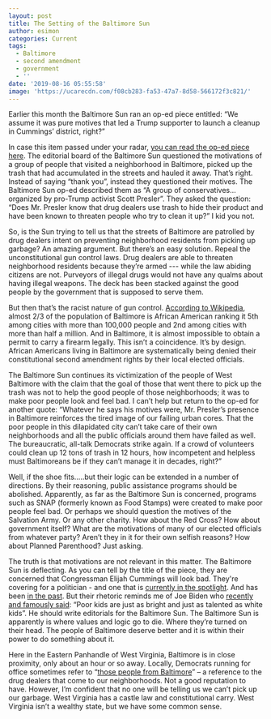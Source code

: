 ```yaml
---
layout: post
title: The Setting of the Baltimore Sun
author: esimon
categories: Current
tags:
  - Baltimore
  - second amendment
  - government
  - ''
date: '2019-08-16 05:55:58'
image: 'https://ucarecdn.com/f08cb283-fa53-47a7-8d58-566172f3c821/'
---
```

Earlier this month the Baltimore Sun ran an op-ed piece entitled: “We assume it was pure motives that led a Trump supporter to launch a cleanup in Cummings’ district, right?”  

In case this item passed under your radar, [you can read the op-ed piece here](https://www.baltimoresun.com/opinion/editorial/bs-ed-0808-conservatives-clean-west-baltimore-20190806-hmc2gndnhfhodch4yxromipgnq-story.html).  The editorial board of the Baltimore Sun questioned the motivations of a group of people that visited a neighborhood in Baltimore, picked up the trash that had accumulated in the streets and hauled it away.  That’s right.  Instead of saying “thank you”, instead they questioned their motives.  The Baltimore Sun op-ed described them as “A group of conservatives…organized by pro-Trump activist Scott Presler”.  They asked the question: “Does Mr. Presler know that drug dealers use trash to hide their product and have been known to threaten people who try to clean it up?”  I kid you not.  

So, is the Sun trying to tell us that the streets of Baltimore are patrolled by drug dealers intent on preventing neighborhood residents from picking up garbage?  An amazing argument.  But there’s an easy solution.  Repeal the unconstitutional gun control laws.  Drug dealers are able to threaten neighborhood residents because they’re armed --- while the law abiding citizens are not.  Purveyors of illegal drugs would not have any qualms about having illegal weapons.  The deck has been stacked against the good people by the government that is supposed to serve them.  

But then that’s the racist nature of gun control.  [According to Wikipedia](https://en.wikipedia.org/wiki/List_of_U.S._cities_with_large_African-American_populations), almost 2/3 of the population of Baltimore is African American ranking it 5th among cities with more than 100,000 people and 2nd among cities with more than half a million.  And in Baltimore, it is almost impossible to obtain a permit to carry  a firearm legally.  This isn’t a coincidence.  It’s by design.  African Americans living in Baltimore are systematically being denied their constitutional second amendment rights by their local elected officials.  

The Baltimore Sun continues its victimization of the people of West Baltimore with the claim that the goal of those that went there to pick up the trash was not to help the good people of those neighborhoods; it was to make poor people look and feel bad.  I can’t help but return to the op-ed for another quote: “Whatever he says his motives were, Mr. Presler’s presence in Baltimore reinforces the tired image of our failing urban cores. That the poor people in this dilapidated city can’t take care of their own neighborhoods and all the public officials around them have failed as well. The bureaucratic, all-talk Democrats strike again. If a crowd of volunteers could clean up 12 tons of trash in 12 hours, how incompetent and helpless must Baltimoreans be if they can’t manage it in decades, right?”    

Well, if the shoe fits…..but their logic can be extended in a number of directions.  By their reasoning, public assistance programs should be abolished.  Apparently, as far as the Baltimore Sun is concerned, programs such as SNAP (formerly known as Food Stamps) were created to make poor people feel bad.  Or perhaps we should question the motives of the Salvation Army.  Or any other charity.  How about the Red Cross? How about government itself? What are the motivations of many of our elected officials from whatever party?  Aren’t they in it for their own selfish reasons? How about Planned Parenthood?  Just asking.  

The truth is that motivations are not relevant in this matter.  The Baltimore Sun is deflecting.  As you can tell by the title of the piece, they are concerned that Congressman Elijah Cummings will look bad.  They're covering for a politician - and one that is [currently in the spotlight](https://dailycaller.com/2019/06/05/elijah-cummingss-wife-charity/).   And has been [in the past](https://www.davidharrisjr.com/steven/flashback-elijah-cummings-and-the-three-little-felonies/).  But their rhetoric reminds me of Joe Biden who [recently and famously said](https://www.nytimes.com/2019/08/09/us/politics/joe-biden-poor-kids.html): “Poor kids are just as bright and just as talented as white kids”.  He should write editorials for the Baltimore Sun.  The Baltimore Sun is apparently is where values and logic go to die.  Where they’re turned on their head.  The people of Baltimore deserve better and it is within their power to do something about it.   

Here in the Eastern Panhandle of West Virginia, Baltimore is in close proximity, only about an hour or so away.  Locally, Democrats running for office sometimes refer to “[those people from Baltimore](https://www.ghostofjefferson.com/archives/2015/04/22/2015-legislative-wrap.html)” – a reference to the drug dealers that come to our neighborhoods.  Not a good reputation to have.  However, I’m confident that no one will be telling us we can’t pick up our garbage.   West Virginia has a castle law and constitutional carry.  West Virginia isn’t a wealthy state, but we have some common sense.

